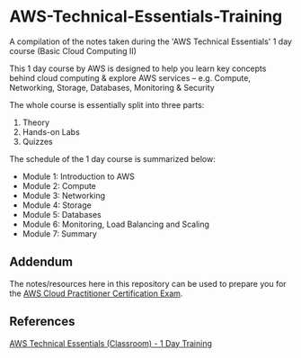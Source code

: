 # AWS-Technical-Essentials-Training
A compilation of the notes taken during the 'AWS Technical Essentials' 1 day course (Basic Cloud Computing II)

This 1 day course by AWS is designed to help you learn key concepts behind cloud computing & explore AWS services – e.g. Compute, Networking, Storage, Databases, Monitoring & Security

The whole course is essentially split into three parts:

1. Theory
2. Hands-on Labs
3. Quizzes

The schedule of the 1 day course is summarized below:

- Module 1: Introduction to AWS
- Module 2: Compute
- Module 3: Networking
- Module 4: Storage
- Module 5: Databases
- Module 6: Monitoring, Load Balancing and Scaling
- Module 7: Summary


## Addendum

The notes/resources here in this repository can be used to prepare you for the [AWS Cloud Practitioner Certification Exam](https://aws.amazon.com/certification/certified-cloud-practitioner/).

## References

[AWS Technical Essentials (Classroom) - 1 Day Training](https://aws.amazon.com/training/classroom/aws-technical-essentials/)